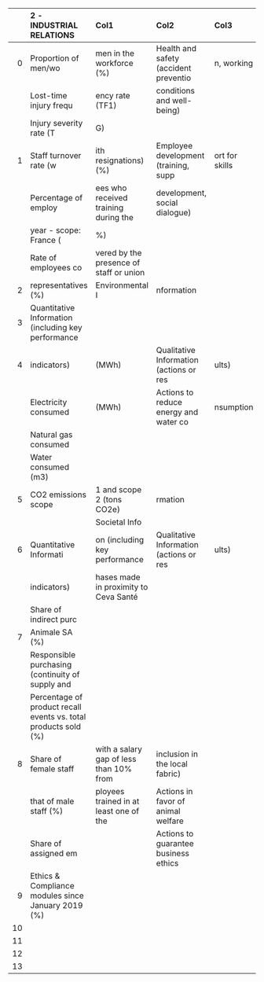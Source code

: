|    | 2 - INDUSTRIAL RELATIONS                                        | Col1                                    | Col2                                    | Col3           |
|---:|:----------------------------------------------------------------|:----------------------------------------|:----------------------------------------|:---------------|
|  0 | Proportion of men/wo                                            | men in the workforce (%)                | Health and safety (accident preventio   | n, working     |
|    | Lost-time injury frequ                                          | ency rate (TF1)                         | conditions and well-being)              |                |
|    | Injury severity rate (T                                         | G)                                      |                                         |                |
|  1 | Staff turnover rate (w                                          | ith resignations) (%)                   | Employee development (training, supp    | ort for skills |
|    | Percentage of employ                                            | ees who received training during the    | development, social dialogue)           |                |
|    | year - scope: France (                                          | %)                                      |                                         |                |
|    | Rate of employees co                                            | vered by the presence of staff or union |                                         |                |
|  2 | representatives (%)                                             | Environmental I                         | nformation                              |                |
|  3 | Quantitative Information (including key performance             |                                         |                                         |                |
|  4 | indicators)                                                     | (MWh)                                   | Qualitative Information (actions or res | ults)          |
|    | Electricity consumed                                            | (MWh)                                   | Actions to reduce energy and water co   | nsumption      |
|    | Natural gas consumed                                            |                                         |                                         |                |
|    | Water consumed (m3)                                             |                                         |                                         |                |
|  5 | CO2 emissions scope                                             | 1 and scope 2 (tons CO2e)               | rmation                                 |                |
|    |                                                                 | Societal Info                           |                                         |                |
|  6 | Quantitative Informati                                          | on (including key performance           | Qualitative Information (actions or res | ults)          |
|    | indicators)                                                     | hases made in proximity to Ceva Santé   |                                         |                |
|    | Share of indirect purc                                          |                                         |                                         |                |
|  7 | Animale SA (%)                                                  |                                         |                                         |                |
|    | Responsible purchasing (continuity of supply and                |                                         |                                         |                |
|    | Percentage of product recall events vs. total products sold (%) |                                         |                                         |                |
|  8 | Share of female staff                                           | with a salary gap of less than 10% from | inclusion in the local fabric)          |                |
|    | that of male staff (%)                                          | ployees trained in at least one of the  | Actions in favor of animal welfare      |                |
|    | Share of assigned em                                            |                                         | Actions to guarantee business ethics    |                |
|  9 | Ethics & Compliance modules since January 2019 (%)              |                                         |                                         |                |
| 10 |                                                                 |                                         |                                         |                |
| 11 |                                                                 |                                         |                                         |                |
| 12 |                                                                 |                                         |                                         |                |
| 13 |                                                                 |                                         |                                         |                |